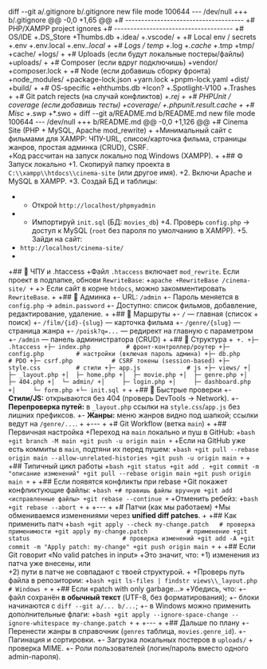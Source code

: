 diff --git a/.gitignore b/.gitignore
new file mode 100644
--- /dev/null
+++ b/.gitignore
@@ -0,0 +1,65 @@
+# -------------------------------------
+# PHP/XAMPP project ignores
+# -------------------------------------
+# OS/IDE
+.DS_Store
+Thumbs.db
+.idea/
+.vscode/
+
+# Local env / secrets
+.env
+.env.local
+.env.*.local
+
+# Logs / temp
+*.log
+*.cache
+*.tmp
+tmp/
+cache/
+logs/
+
+# Uploads (если будут локальные постеры/файлы)
+uploads/
+
+# Composer (если вдруг подключишь)
+vendor/
+composer.lock
+
+# Node (если добавишь сборку фронта)
+node_modules/
+package-lock.json
+yarn.lock
+pnpm-lock.yaml
+dist/
+build/
+
+# OS-specific
+ehthumbs.db
+Icon?
+.Spotlight-V100
+.Trashes
+
+# Git patch rejects (на случай конфликтов)
+*.rej
+
+# PHPUnit / coverage (если добавишь тесты)
+coverage/
+.phpunit.result.cache
+
+# Misc
+*.swp
+*.swo
+
diff --git a/README.md b/README.md
new file mode 100644
--- /dev/null
+++ b/README.md
@@ -0,0 +1,126 @@
+# Cinema Site (PHP + MySQL, Apache mod_rewrite)
+
+Минимальный сайт с фильмами для XAMPP: ЧПУ-URL, список/карточка фильма, страницы жанров, простая админка (CRUD), CSRF.  
+Код рассчитан на запуск локально под Windows (XAMPP).
+
+## ⚙️ Запуск локально
+1. Скопируй папку проекта в `C:\\xampp\\htdocs\\cinema-site` (или другое имя).
+2. Включи Apache и MySQL в XAMPP.
+3. Создай БД и таблицы:
+   - Открой `http://localhost/phpmyadmin`
+   - Импортируй `init.sql` (БД: `movies_db`)
+4. Проверь `config.php` → доступ к MySQL (`root` без пароля по умолчанию в XAMPP).
+5. Зайди на сайт:  
+   `http://localhost/cinema-site/`
+
+## 🔗 ЧПУ и .htaccess
+Файл `.htaccess` включает `mod_rewrite`. Если проект в подпапке, обнови `RewriteBase`:
+```apache
+RewriteBase /cinema-site/
+```
+> Если сайт в корне `htdocs`, можно закомментировать `RewriteBase`.
+
+## 🔐 Админка
+- URL: `/admin`
+- Пароль меняется в `config.php` → `admin.password`
+- Доступно: список фильмов, добавление, редактирование, удаление.
+
+## 🧭 Маршруты
+- `/` — главная (список + поиск)
+- `/film/{id}-{slug}` — карточка фильма
+- `/genre/{slug}` — страница жанра
+- `/poisk?q=...` — редирект на главную с параметром
+- `/admin` — панель администратора (CRUD)
+
+## 🧩 Структура
+```
+.
+├─ .htaccess
+├─ index.php          # фронт-контроллер/роутер
+├─ config.php         # настройки (включая пароль админа)
+├─ db.php             # PDO
+├─ csrf.php           # CSRF токены (session-based)
+├─ style.css          # стили
+├─ app.js             # js
+├─ views/
+│  ├─ _layout.php
+│  ├─ home.php
+│  ├─ movie.php
+│  ├─ genre.php
+│  ├─ 404.php
+│  └─ admin/
+│     ├─ login.php
+│     ├─ dashboard.php
+│     └─ form.php
+└─ init.sql
+```
+
+## 🧪 Быстрые проверки
+- **Стили/JS:** открываютcя без 404 (проверь DevTools → Network).
+- **Перепроверка путей:** в `_layout.php` ссылки на `style.css`/`app.js` без лишних префиксов.
+- **Жанры:** меню жанров видно под шапкой; ссылки ведут на `/genre/...`.
+
+---
+
+# Git Workflow (ветка `main`)
+
+## Первичная настройка
+Переход на `main` локально и пуш в GitHub:
+```bash
+git branch -M main
+git push -u origin main
+```
+Если на GitHub уже есть коммиты в `main`, подтяни их перед пушем:
+```bash
+git pull --rebase origin main --allow-unrelated-histories
+git push -u origin main
+```
+
+## Типичный цикл работы
+```bash
+git status
+git add .
+git commit -m "описание изменений"
+git pull --rebase origin main
+git push origin main
+```
+
+## Если появятся конфликты при rebase
+Git покажет конфликтующие файлы:
+```bash
+# правишь файлы вручную
+git add <исправленные файлы>
+git rebase --continue
+```
+Отменить ребейз:
+```bash
+git rebase --abort
+```
+
+---
+
+# Патчи (как мы работаем)
+Мы обмениваемся изменениями через **unified diff patches**.
+
+## Как применить патч
+```bash
+git apply --check my-change.patch   # проверка применимости
+git apply my-change.patch           # применение
+git status                          # проверка изменений
+git add -A
+git commit -m "Apply patch: my-change"
+git push origin main
+```
+
+## Если Git говорит «No valid patches in input»
+Это значит, что:
+1) изменения из патча уже внесены, или  
+2) пути в патче не совпадают с твоей структурой.
+
+Проверь путь файла в репозитории:
+```bash
+git ls-files | findstr views\\_layout.php   # Windows
+```
+
+## Если «patch with only garbage…»
+Убедись, что:
+- файл сохранён **в обычный текст** (UTF-8, без форматирования);
+- блоки начинаются с `diff --git a/... b/...`;
+- в Windows можно применить дополнительные флаги:
+```bash
+git apply --ignore-space-change --ignore-whitespace my-change.patch
+```
+
+---
+
+## Дальше по плану
+- Перенести жанры в справочник (`genres` таблица, `movies.genre_id`).
+- Пагинация и сортировки.
+- Загрузка локальных постеров в `uploads/` + проверка MIME.
+- Роли пользователей (логин/пароль вместо одного admin-пароля).
